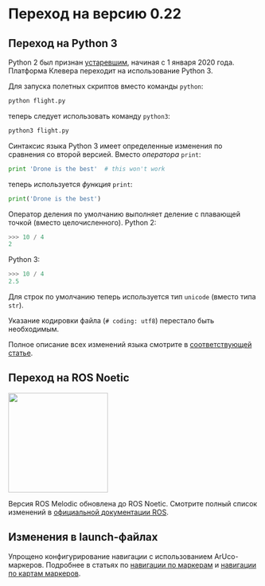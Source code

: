 # Переход на версию 0.22

## Переход на Python 3

Python 2 был признан [устаревшим](https://www.python.org/doc/sunset-python-2/), начиная с 1 января 2020 года. Платформа Клевера переходит на использование Python 3.

Для запуска полетных скриптов вместо команды `python`:

```bash
python flight.py
```

теперь следует использовать команду `python3`:

```bash
python3 flight.py
```

Синтаксис языка Python 3 имеет определенные изменения по сравнения со второй версией. Вместо *оператора* `print`:

```python
print 'Drone is the best'  # this won't work
```

теперь используется *функция* `print`:

```python
print('Drone is the best')
```

Оператор деления по умолчанию выполняет деление с плавающей точкой (вместо целочисленного). Python 2:

```python
>>> 10 / 4
2
```

Python 3:

```python
>>> 10 / 4
2.5
```

Для строк по умолчанию теперь используется тип `unicode` (вместо типа `str`).

Указание кодировки файла (`# coding: utf8`) перестало быть необходимым.

Полное описание всех изменений языка смотрите в [соответствующей статье](https://pythonworld.ru/osnovy/python2-vs-python3-razlichiya-sintaksisa.html).

## Переход на ROS Noetic

<img src="../assets/noetic.png" width=200>

Версия ROS Melodic обновлена до ROS Noetic. Смотрите полный список изменений в [официальной документации ROS](http://wiki.ros.org/noetic/Migration).

## Изменения в launch-файлах

Упрощено конфигурирование навигации с использованием ArUco-маркеров. Подробнее в статьях по [навигации по маркерам](aruco_marker.md) и [навигации по картам маркеров](aruco_map.md).
